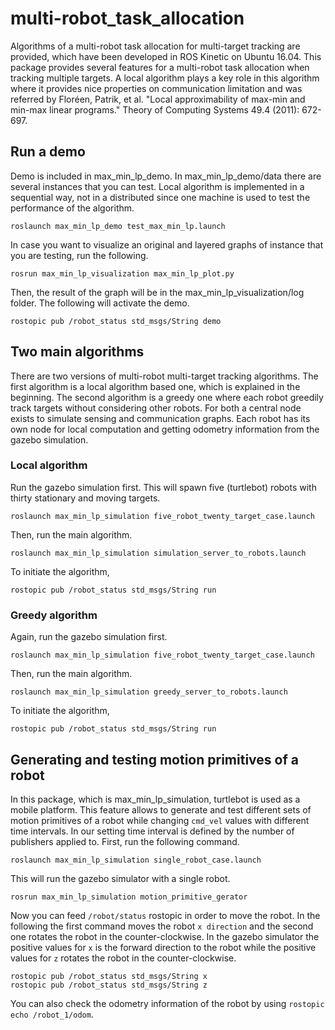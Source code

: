 # multi-robot_task_allocation
Algorithms of a multi-robot task allocation for multi-target tracking are provided, which have been developed in ROS Kinetic on Ubuntu 16.04. This package provides several features for a multi-robot task allocation when tracking multiple targets. A local algorithm plays a key role in this algorithm where it provides nice properties on communication limitation and was referred by Floréen, Patrik, et al. "Local approximability of max-min and min-max linear programs." Theory of Computing Systems 49.4 (2011): 672-697.

## Run a demo

Demo is included in max_min_lp_demo. In max_min_lp_demo/data there are several instances that you can test. Local algorithm is implemented in a sequential way, not in a distributed since one machine is used to test the performance of the algorithm.

```
roslaunch max_min_lp_demo test_max_min_lp.launch
```
In case you want to visualize an original and layered graphs of instance that you are testing, run the following.

```
rosrun max_min_lp_visualization max_min_lp_plot.py
```

Then, the result of the graph will be in the max_min_lp_visualization/log folder. The following will activate the demo.

```
rostopic pub /robot_status std_msgs/String demo
```

## Two main algorithms

There are two versions of multi-robot multi-target tracking algorithms. The first algorithm is a local algorithm based one, which is explained in the beginning. The second algorithm is a greedy one where each robot greedily track targets without considering other robots. For both a central node exists to simulate sensing and communication graphs. Each robot has its own node for local computation and getting odometry information from the gazebo simulation. 

### Local algorithm

Run the gazebo simulation first. This will spawn five (turtlebot) robots with thirty stationary and moving targets.

```
roslaunch max_min_lp_simulation five_robot_twenty_target_case.launch
```
Then, run the main algorithm.

```
roslaunch max_min_lp_simulation simulation_server_to_robots.launch
```

To initiate the algorithm,

```
rostopic pub /robot_status std_msgs/String run
```


### Greedy algorithm

Again, run the gazebo simulation first.

```
roslaunch max_min_lp_simulation five_robot_twenty_target_case.launch
```
Then, run the main algorithm.

```
roslaunch max_min_lp_simulation greedy_server_to_robots.launch
```

To initiate the algorithm,
```
rostopic pub /robot_status std_msgs/String run
```


## Generating and testing motion primitives of a robot

In this package, which is max_min_lp_simulation, turtlebot is used as a mobile platform. This feature allows to generate and test different sets of motion primitives of a robot while changing `cmd_vel` values with different time intervals. In our setting time interval is defined by the number of publishers applied to. First, run the following command.

```
roslaunch max_min_lp_simulation single_robot_case.launch
```

This will run the gazebo simulator with a single robot.

```
rosrun max_min_lp_simulation motion_primitive_gerator
```

Now you can feed `/robot/status` rostopic in order to move the robot. In the following the first command moves the robot `x direction` and the second one rotates the robot in the counter-clockwise. In the gazebo simulator the positive values for `x` is the forward direction to the robot while the positive values for `z` rotates the robot in the counter-clockwise.

```
rostopic pub /robot_status std_msgs/String x
rostopic pub /robot_status std_msgs/String z
```

You can also check the odometry information of the robot by using `rostopic echo /robot_1/odom`.
